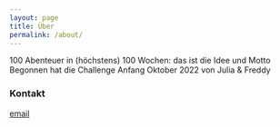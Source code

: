```yaml
---
layout: page
title: Über
permalink: /about/
---
```


100 Abenteuer in (höchstens) 100 Wochen: das ist die Idee und Motto
Begonnen hat die Challenge Anfang Oktober 2022 von Julia & Freddy

### Kontakt

[email](mailto:sedans-ravine-0q@icloud.com)